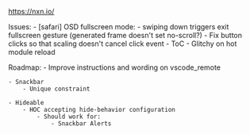 https://nxn.io/

Issues:
    - [safari] OSD fullscreen mode:
        - swiping down triggers exit fullscreen gesture (generated frame doesn't set no-scroll?)
    - Fix button clicks so that scaling doesn't cancel click event
    - ToC
        - Glitchy on hot module reload

Roadmap:
    - Improve instructions and wording on vscode_remote

    - Snackbar
        - Unique constraint

    - Hideable
        - HOC accepting hide-behavior configuration
            - Should work for:
                - Snackbar Alerts
 
